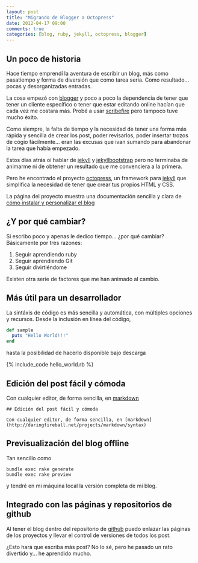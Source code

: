 ```yaml
---
layout: post
title: "Migrando de Blogger a Octopress"
date: 2012-04-17 09:00
comments: true
categories: [blog, ruby, jekyll, octopress, blogger]
---
```


## Un poco de historia

Hace tiempo emprendí la aventura de escribir un blog, más como pasatiempo y
forma de diversión que como tarea seria. Como resultado... pocas y
desorganizadas entradas.

La cosa empezó con [blogger](http://www.blogger.com/) y poco a poco la
dependencia de tener que tener un cliente específico o tener que estar editando
online hacían que cada vez me costara más. Probé a usar
[scribefire](http://www.scribefire.com/) pero tampoco tuve mucho éxito.

Como siempre, la falta de tiempo y la necesidad de tener una forma más rápida y sencilla de crear los
post, poder revisarlos, poder insertar trozos de cógio fácilmente... eran las
excusas que ivan sumando para abandonar la tarea que había empezado.

Estos días atrás oí hablar de [jekyll](https://github.com/mojombo/jekyll) y
[jekyllbootstrap](http://jekyllbootstrap.com/) pero no terminaba de animarme ni
de obtener un resultado que me convenciera a la primera.

Pero he encontrado el proyecto [octopress](http://octopress.org/), un
framework para [jekyll](https://github.com/mojombo/jekyll) que simplifica la
necesidad de tener que crear tus propios HTML y CSS.

La página del proyecto muestra una documentación sencilla y clara de [cómo
instalar y personalizar el blog](http://octopress.org/help/)

## ¿Y por qué cambiar?

Si escribo poco y apenas le dedico tiempo... ¿por qué cambiar? Básicamente por
tres razones:

<!-- more -->

1. Seguir aprendiendo ruby
2. Seguir aprendiendo Git
3. Seguir divirtiéndome

Existen otra serie de factores que me han animado al cambio.

## Más útil para un desarrollador

La sintáxis de código es más sencilla y automática, con múltiples opciones y
recursos. Desde la inclusión en línea del código,

``` ruby sample
def sample
  puts "Hello World!!!"
end
```

hasta la posibilidad de hacerlo disponible bajo descarga

{% include_code hello_world.rb %}

## Edición del post fácil y cómoda

Con cualquier editor, de forma sencilla, en [markdown](http://daringfireball.net/projects/markdown/syntax)

```
## Edición del post fácil y cómoda

Con cualquier editor, de forma sencilla, en [markdown](http://daringfireball.net/projects/markdown/syntax)
```

## Previsualización del blog offline

Tan sencillo como

```
bundle exec rake generate
bundle exec rake preview
```

y tendré en mi máquina local la versión completa de mi blog.

## Integrado con las páginas y repositorios de github

Al tener el blog dentro del repositorio de [github](https://github.com/) puedo
enlazar las páginas de los proyectos y llevar el control de versiones de todos
los post.

¿Esto hará que escriba más post? No lo sé, pero he pasado un rato divertido y...
he aprendido mucho.
